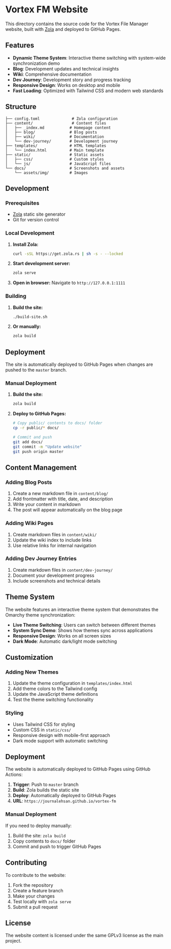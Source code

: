 # Vortex FM Website

This directory contains the source code for the Vortex File Manager website, built with [Zola](https://www.getzola.org/) and deployed to GitHub Pages.

## Features

- **Dynamic Theme System**: Interactive theme switching with system-wide synchronization demo
- **Blog**: Development updates and technical insights
- **Wiki**: Comprehensive documentation
- **Dev Journey**: Development story and progress tracking
- **Responsive Design**: Works on desktop and mobile
- **Fast Loading**: Optimized with Tailwind CSS and modern web standards

## Structure

```
├── config.toml              # Zola configuration
├── content/                 # Content files
│   ├── _index.md           # Homepage content
│   ├── blog/               # Blog posts
│   ├── wiki/               # Documentation
│   └── dev-journey/        # Development journey
├── templates/              # HTML templates
│   └── index.html          # Main template
├── static/                 # Static assets
│   ├── css/                # Custom styles
│   └── js/                 # JavaScript files
└── docs/                   # Screenshots and assets
    └── assets/img/         # Images
```

## Development

### Prerequisites

- [Zola](https://www.getzola.org/) static site generator
- Git for version control

### Local Development

1. **Install Zola:**
   ```bash
   curl -sSL https://get.zola.rs | sh -s - --locked
   ```

2. **Start development server:**
   ```bash
   zola serve
   ```

3. **Open in browser:**
   Navigate to `http://127.0.0.1:1111`

### Building

1. **Build the site:**
   ```bash
   ./build-site.sh
   ```

2. **Or manually:**
   ```bash
   zola build
   ```

## Deployment

The site is automatically deployed to GitHub Pages when changes are pushed to the `master` branch.

### Manual Deployment

1. **Build the site:**
   ```bash
   zola build
   ```

2. **Deploy to GitHub Pages:**
   ```bash
   # Copy public/ contents to docs/ folder
   cp -r public/* docs/
   
   # Commit and push
   git add docs/
   git commit -m "Update website"
   git push origin master
   ```

## Content Management

### Adding Blog Posts

1. Create a new markdown file in `content/blog/`
2. Add frontmatter with title, date, and description
3. Write your content in markdown
4. The post will appear automatically on the blog page

### Adding Wiki Pages

1. Create markdown files in `content/wiki/`
2. Update the wiki index to include links
3. Use relative links for internal navigation

### Adding Dev Journey Entries

1. Create markdown files in `content/dev-journey/`
2. Document your development progress
3. Include screenshots and technical details

## Theme System

The website features an interactive theme system that demonstrates the Omarchy theme synchronization:

- **Live Theme Switching**: Users can switch between different themes
- **System Sync Demo**: Shows how themes sync across applications
- **Responsive Design**: Works on all screen sizes
- **Dark Mode**: Automatic dark/light mode switching

## Customization

### Adding New Themes

1. Update the theme configuration in `templates/index.html`
2. Add theme colors to the Tailwind config
3. Update the JavaScript theme definitions
4. Test the theme switching functionality

### Styling

- Uses Tailwind CSS for styling
- Custom CSS in `static/css/`
- Responsive design with mobile-first approach
- Dark mode support with automatic switching

## Deployment

The website is automatically deployed to GitHub Pages using GitHub Actions:

1. **Trigger**: Push to `master` branch
2. **Build**: Zola builds the static site
3. **Deploy**: Automatically deployed to GitHub Pages
4. **URL**: `https://journalehsan.github.io/vortex-fm`

### Manual Deployment

If you need to deploy manually:

1. Build the site: `zola build`
2. Copy contents to `docs/` folder
3. Commit and push to trigger GitHub Pages

## Contributing

To contribute to the website:

1. Fork the repository
2. Create a feature branch
3. Make your changes
4. Test locally with `zola serve`
5. Submit a pull request

## License

The website content is licensed under the same GPLv3 license as the main project.
